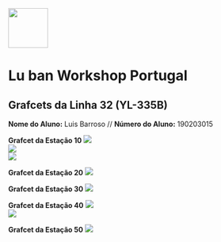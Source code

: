 <img src="https://github.com/LMigu3liPT/Documentation_Luban/blob/main/Grafcets/32_Manual/Imagens_Grafcets/Logo_Luban.png" width="80" />    

# Lu ban Workshop Portugal

## Grafcets da Linha 32 (YL-335B)

<p>
  <strong>Nome do Aluno:</strong> Luis Barroso // <strong>Número do Aluno:</strong> 190203015
</p>

**Grafcet da Estação 10**
<img src="https://github.com/LMigu3liPT/Documentation_Luban/blob/main/Grafcets/32_Manual/Imagens_Grafcets/19PLC-1.png" />      
<img src="https://github.com/LMigu3liPT/Documentation_Luban/blob/main/Grafcets/32_Manual/Imagens_Grafcets/19PLC-2.png" />    
<img src="https://github.com/LMigu3liPT/Documentation_Luban/blob/main/Grafcets/32_Manual/Imagens_Grafcets/19PLC-3.png" />    


**Grafcet da Estação 20**
<img src="https://github.com/LMigu3liPT/Documentation_Luban/blob/main/Grafcets/32_Manual/Imagens_Grafcets/29PLC-1.png" />    

**Grafcet da Estação 30**
<img src="https://github.com/LMigu3liPT/Documentation_Luban/blob/main/Grafcets/32_Manual/Imagens_Grafcets/39PLC-1.png" />    

**Grafcet da Estação 40**
<img src="https://github.com/LMigu3liPT/Documentation_Luban/blob/main/Grafcets/32_Manual/Imagens_Grafcets/49PLC-1.png" />    
<img src="https://github.com/LMigu3liPT/Documentation_Luban/blob/main/Grafcets/32_Manual/Imagens_Grafcets/49PLC-2.png" />    


**Grafcet da Estação 50**
<img src="https://github.com/LMigu3liPT/Documentation_Luban/blob/main/Grafcets/32_Manual/Imagens_Grafcets/59PLC-1.png" />    
